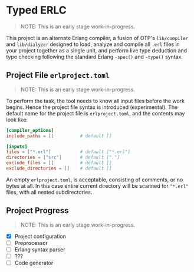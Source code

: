 # Typed ERLC

> NOTE: This is an early stage work-in-progress.

This project is an alternate Erlang compiler, a fusion of OTP's `lib/compiler` and `lib/dialyzer` designed to load,
analyze and compile all `.erl` files in your project together as a single unit, and perform live type deduction and type
checking following the standard Erlang `-spec()` and `-type()` syntax.

## Project File `erlproject.toml`

> NOTE: This is an early stage work-in-progress.

To perform the task, the tool needs to know all input files before the work begins. Hence the project file syntax is
introduced (experimental). The default name for the project file is `erlproject.toml`, and the contents may look like:

```toml
[compiler_options]
include_paths = []          # default []

[inputs]
files = ["*.erl"]           # default ["*.erl"]
directories = ["src"]       # default ["."]
exclude_files = []          # default []
exclude_directories = []    # default []
```

An empty `erlproject.toml`, is acceptable, consisting of comments, or no bytes at all. In this case entire current
directory will be scanned for `"*.erl"` files, with all nested subdirectories.

## Project Progress

> NOTE: This is an early stage work-in-progress.

- [x] Project configuration
- [ ] Preprocessor 
- [ ] Erlang syntax parser
- [ ] ???
- [ ] Code generator

